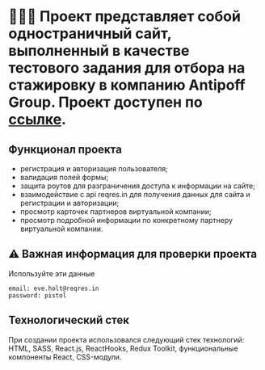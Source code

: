 # 👨🏻‍💻 Проект представляет собой одностраничный сайт, выполненный в качестве тестового задания для отбора на стажировку в компанию Antipoff Group. Проект доступен по [ссылке](https://site-authorization.vercel.app).

## Функционал проекта
- регистрация и авторизация пользователя;
- валидация полей формы;
- защита роутов для разграничения доступа к информации на сайте;
- взаимодействие с api reqres.in для получения данных для сайта и регистрации и авторизации;
- просмотр карточек партнеров виртуальной компании;
- просмотр подробной информации по конкретному партнеру виртуальной компании.

## ⚠️ Важная информация для проверки проекта
Используйте эти данные
```
email: eve.holt@reqres.in
password: pistol
```

## Технологический стек
При создании проекта использовался следующий стек технологий: HTML, SASS, React.js, ReactHooks, Redux Toolkit, функциональные компоненты React, CSS-модули.
